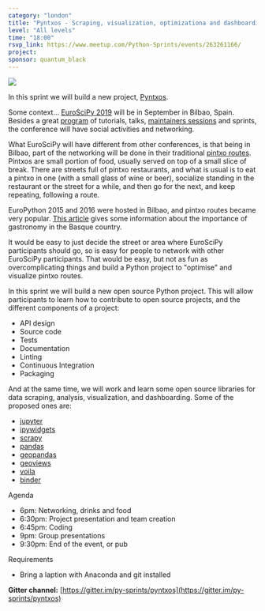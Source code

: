 ```yaml
---
category: "london"
title: "Pyntxos - Scraping, visualization, optimizationa and dashboarding"
level: "All levels"
time: "18:00"
rsvp_link: https://www.meetup.com/Python-Sprints/events/263261166/
project:
sponsor: quantum_black
---
```


![](https://tesis2012.files.wordpress.com/2012/03/pintxos_bar.jpg)

In this sprint we will build a new project, [Pyntxos](https://github.com/python-sprints/pyntxos).

Some context... [EuroSciPy 2019](https://www.euroscipy.org/2019/) will be in September in Bilbao, Spain.
Besides a great [program](https://www.euroscipy.org/2019/program.html) of tutorials, talks,
[maintainers sessions](https://www.euroscipy.org/2019/maintainers.html) and sprints, the conference will
have social activities and networking.

What EuroSciPy will have different from other conferences, is that being in Bilbao, part of the networking
will be done in their traditional [pintxo routes](https://en.wikipedia.org/wiki/Pincho). Pintxos are small
portion of food, usually served on top of a small slice of break. There are streets full of pintxo restaurants,
and what is usual is to eat a pintxo in one (with a small glass of wine or beer), socialize standing in the
restaurant or the street for a while, and then go for the next, and keep repeating, following a route.

EuroPython 2015 and 2016 were hosted in Bilbao, and pintxo routes became very popular.
[This article](http://travel.cnn.com/san-sebastians-amazing-street-michelin-experience-736551/)
gives some information about the importance of gastronomy in the Basque country.

It would be easy to just decide the street or area where EuroSciPy participants should go, so
is easy for people to network with other EuroSciPy participants. That would be easy, but not as fun as
overcomplicating things and build a Python project to "optimise" and visualize pintxo routes.

In this sprint we will build a new open source Python project. This will allow participants to learn
how to contribute to open source projects, and the different components of a project:

- API design
- Source code
- Tests
- Documentation
- Linting
- Continuous Integration
- Packaging

And at the same time, we will work and learn some open source libraries for data scraping, analysis,
visualization, and dashboarding. Some of the proposed ones are:

- [jupyter](https://jupyter.org/)
- [ipywidgets](https://ipywidgets.readthedocs.io/en/stable/)
- [scrapy](https://scrapy.org/)
- [pandas](https://pandas.pydata.org)
- [geopandas](http://geopandas.org/)
- [geoviews](http://geoviews.org/)
- [voila](https://github.com/QuantStack/voila)
- [binder](https://ovh.mybinder.org/)

Agenda

- 6pm: Networking, drinks and food
- 6:30pm: Project presentation and team creation
- 6:45pm: Coding
- 9pm: Group presentations
- 9:30pm: End of the event, or pub

Requirements

- Bring a laption with Anaconda and git installed

**Gitter channel:** [https://gitter.im/py-sprints/pyntxos](https://gitter.im/py-sprints/pyntxos)
